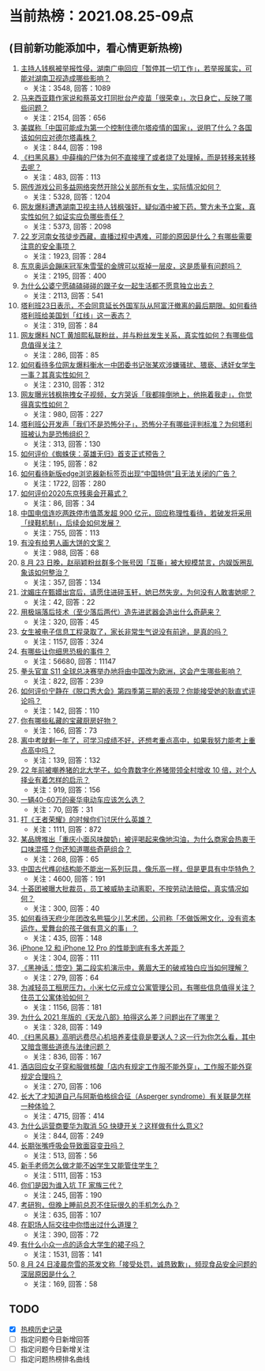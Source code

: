# 当前热榜：2021.08.25-09点
## (目前新功能添加中，看心情更新热榜)
1. [主持人钱枫被举报性侵，湖南广电回应「暂停其一切工作」，若举报属实，可能对湖南卫视造成哪些影响？](https://www.zhihu.com/question/482183871)
    * 关注：3548, 回答：1089
2. [马来西亚籍作家说和蔡英文打同批台产疫苗「很荣幸」，次日身亡，反映了哪些问题？](https://www.zhihu.com/question/482126308)
    * 关注：2154, 回答：656
3. [美媒称「中国可能成为第一个控制住德尔塔疫情的国家」，说明了什么？各国该如何应对德尔塔毒株？](https://www.zhihu.com/question/482119498)
    * 关注：844, 回答：198
4. [《扫黑风暴》中薛梅的尸体为何不直接埋了或者烧了处理掉，而是转移来转移去呢？](https://www.zhihu.com/question/481212464)
    * 关注：483, 回答：113
5. [网传游戏公司多益网络突然开除公关部所有女生，实际情况如何？](https://www.zhihu.com/question/480988023)
    * 关注：5328, 回答：1204
6. [网友爆料遭遇湖南卫视主持人钱枫强奸，疑似酒中被下药，警方未予立案，真实性如何？如证实应负哪些责任？](https://www.zhihu.com/question/482153048)
    * 关注：5373, 回答：2098
7. [22 岁河南女孩徒步西藏，直播过程中遇难，可能的原因是什么？有哪些需要注意的安全事项？](https://www.zhihu.com/question/482041626)
    * 关注：1923, 回答：284
8. [东京奥运会蹦床冠军朱雪莹的金牌可以抠掉一层皮，这是质量有问题吗？](https://www.zhihu.com/question/482027375)
    * 关注：2195, 回答：400
9. [为什么公婆宁愿磕磕碰碰的跟子女一起生活都不愿意独立出去？](https://www.zhihu.com/question/437257253)
    * 关注：2113, 回答：541
10. [塔利班23日表示，不会同意延长外国军队从阿富汗撤离的最后期限。如何看待塔利班给美国划「红线」这一表态？](https://www.zhihu.com/question/482052415)
    * 关注：319, 回答：84
11. [网友爆料 NCT 黄旭熙私联粉丝，并与粉丝发生关系，真实性如何？有哪些信息值得关注？](https://www.zhihu.com/question/482191530)
    * 关注：286, 回答：85
12. [如何看待多位网友爆料衡水一中团委书记张某欢涉嫌骚扰、猥亵、诱奸女学生一事？其真实性如何？](https://www.zhihu.com/question/465486182)
    * 关注：2310, 回答：312
13. [网友曝光钱枫拖拽女子视频，女方哭诉「我都摔倒地上，他拖着我走」，你觉得真实性如何？](https://www.zhihu.com/question/482201205)
    * 关注：980, 回答：227
14. [塔利班公开发声「我们不是恐怖分子」，恐怖分子有哪些评判标准？为何塔利班被认为是恐怖组织？](https://www.zhihu.com/question/482144646)
    * 关注：313, 回答：130
15. [如何评价《蜘蛛侠：英雄无归》首支正式预告？](https://www.zhihu.com/question/482044430)
    * 关注：195, 回答：82
16. [如何看待新版edge浏览器新标签页出现“中国特供”且无法关闭的广告？](https://www.zhihu.com/question/374362886)
    * 关注：1722, 回答：280
17. [如何评价2020东京残奥会开幕式？](https://www.zhihu.com/question/482187856)
    * 关注：86, 回答：34
18. [中国电信连吃两跌停市值蒸发超 900 亿元，回应称理性看待，若破发将采用「绿鞋机制」，后续会如何发展？](https://www.zhihu.com/question/482084699)
    * 关注：755, 回答：113
19. [有没有给男人画大饼的文案？](https://www.zhihu.com/question/481182054)
    * 关注：988, 回答：68
20. [8 月 23 日晚，赵丽颖粉丝群多个账号因「互撕」被大规模禁言，内娱饭圈乱象该如何整治？](https://www.zhihu.com/question/482063646)
    * 关注：357, 回答：134
21. [沈媚庄在甄嬛出宫后，请愿住进碎玉轩，她已然失宠，为何没有人敢害她呢？](https://www.zhihu.com/question/480465429)
    * 关注：42, 回答：22
22. [用极端落后技术（至少落后两代）造先进武器会造出什么奇葩来？](https://www.zhihu.com/question/478170187)
    * 关注：320, 回答：45
23. [女生被电子信息工程录取了，家长非常生气说没有前途，是真的吗？](https://www.zhihu.com/question/416930911)
    * 关注：1157, 回答：324
24. [有哪些让你细思恐极的事件？](https://www.zhihu.com/question/294042134)
    * 关注：56680, 回答：11147
25. [拳头官宣 S11 全球总决赛举办地将由中国改为欧洲，这会产生哪些影响？](https://www.zhihu.com/question/482043451)
    * 关注：822, 回答：239
26. [如何评价宁静在《脱口秀大会》第四季第三期的表现？你能接受她的耿直式评论吗？](https://www.zhihu.com/question/482091702)
    * 关注：142, 回答：110
27. [你有哪些私藏的宝藏厨房好物？](https://www.zhihu.com/question/475808784)
    * 关注：166, 回答：73
28. [离中考就剩一年了，可学习成绩不好，还想考重点高中，如果我努力能考上重点高中吗？](https://www.zhihu.com/question/482002214)
    * 关注：139, 回答：132
29. [22 年前被嘲养猪的北大学子，如今靠数字化养猪带领全村增收 10 倍，对个人择业有着怎样的启示？](https://www.zhihu.com/question/482090029)
    * 关注：919, 回答：156
30. [一辆40-60万的豪华电动车应该怎么选？](https://www.zhihu.com/question/480372990)
    * 关注：70, 回答：31
31. [打《王者荣耀》的时候你们讨厌什么英雄？](https://www.zhihu.com/question/465188923)
    * 关注：1111, 回答：872
32. [某品牌推出「重庆小面风味酸奶」被评喝起来像地沟油，为什么商家会热衷于口味混搭？你还知道哪些奇葩组合？](https://www.zhihu.com/question/480131606)
    * 关注：268, 回答：65
33. [中国古代榫卯结构能不能出一系列玩具，像乐高一样，但是更具有中华特色？](https://www.zhihu.com/question/388736635)
    * 关注：4600, 回答：191
34. [十荟团被曝大批裁员，员工被威胁主动离职，不按劳动法赔偿，真实情况如何？](https://www.zhihu.com/question/481793788)
    * 关注：300, 回答：40
35. [如何看待天府少年团改名熊猫少儿艺术团，公司称「不做饭圈文化，没有资本运作，爱舞台的孩子做有意义的事」？](https://www.zhihu.com/question/482094335)
    * 关注：435, 回答：148
36. [iPhone 12 和 iPhone 12 Pro 的性能到底有多大差距？](https://www.zhihu.com/question/481443513)
    * 关注：304, 回答：111
37. [《黑神话：悟空》第二段实机演示中，黄眉大王的破戒独白应当如何理解？](https://www.zhihu.com/question/481367016)
    * 关注：279, 回答：64
38. [为减轻员工租房压力，小米七亿元成立公寓管理公司，有哪些信息值得关注？住员工公寓体验如何？](https://www.zhihu.com/question/481880189)
    * 关注：1156, 回答：181
39. [为什么 2021 年版的《天龙八部》拍得这么差？问题出在了哪里？](https://www.zhihu.com/question/480936876)
    * 关注：328, 回答：149
40. [《扫黑风暴》高明远费尽心机培养麦佳竟是要送人？这一行为你怎么看，其中又暗含哪些道德与法律问题？](https://www.zhihu.com/question/481135450)
    * 关注：836, 回答：167
41. [酒店回应女子穿和服做核酸「店内有规定工作服不能外穿」，工作服不能外穿规定合理吗？](https://www.zhihu.com/question/481836036)
    * 关注：270, 回答：106
42. [长大了才知道自己与阿斯伯格综合征（Asperger syndrome）有关联是怎样一种体验？](https://www.zhihu.com/question/54900544)
    * 关注：4715, 回答：414
43. [为什么运营商要华为取消 5G 快捷开关？这样做有什么意义?](https://www.zhihu.com/question/479885317)
    * 关注：844, 回答：249
44. [长期张嘴呼吸会导致面容变丑吗？](https://www.zhihu.com/question/479620914)
    * 关注：513, 回答：56
45. [新手老师怎么做才能不凶学生又能管住学生？](https://www.zhihu.com/question/429786632)
    * 关注：5111, 回答：153
46. [你们是因为谁入坑 TF 家族三代？](https://www.zhihu.com/question/480461744)
    * 关注：245, 回答：190
47. [考研狗，但晚上睡前总忍不住玩很久的手机怎么办？](https://www.zhihu.com/question/457202471)
    * 关注：635, 回答：107
48. [在职场人际交往中你悟出过什么道理？](https://www.zhihu.com/question/480130024)
    * 关注：390, 回答：72
49. [有什么小众一点的适合大学生的裙子吗？](https://www.zhihu.com/question/454817357)
    * 关注：1531, 回答：141
50. [8 月 24 日凌晨奈雪的茶发文称「接受处罚，诚恳致歉」，频现食品安全问题的深层原因是什么？](https://www.zhihu.com/question/482036479)
    * 关注：169, 回答：58
## TODO
* [x] [热榜历史记录](hot_history/AllHot.md)
* [ ] 指定问题今日新增回答
* [ ] 指定问题今日新增关注
* [ ] 指定问题热榜排名曲线
